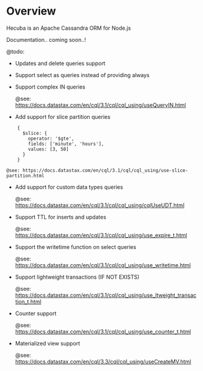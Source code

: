 # Overview

Hecuba is an Apache Cassandra ORM for Node.js

Documentation.. coming soon..!

@todo:

- Updates and delete queries support

- Support select as queries instead of providing always

- Support complex IN queries

    @see: https://docs.datastax.com/en/cql/3.1/cql/cql_using/useQueryIN.html

- Add support for slice partition queries
```
    {
      $slice: {
        operator: '$gte',
        fields: ['minute', 'hours'],
        values: [3, 50]
      }
    } 
```
    @see: https://docs.datastax.com/en/cql/3.1/cql/cql_using/use-slice-partition.html

- Add support for custom data types queries

    @see: https://docs.datastax.com/en/cql/3.1/cql/cql_using/cqlUseUDT.html

- Support TTL for inserts and updates

    @see: https://docs.datastax.com/en/cql/3.1/cql/cql_using/use_expire_t.html

- Support the writetime function on select queries

    @see: https://docs.datastax.com/en/cql/3.1/cql/cql_using/use_writetime.html

- Support lightweight transactions (IF NOT EXISTS)

    @see: https://docs.datastax.com/en/cql/3.1/cql/cql_using/use_ltweight_transaction_t.html

- Counter support

    @see: https://docs.datastax.com/en/cql/3.1/cql/cql_using/use_counter_t.html

- Materialized view support

    @see: https://docs.datastax.com/en/cql/3.3/cql/cql_using/useCreateMV.html
